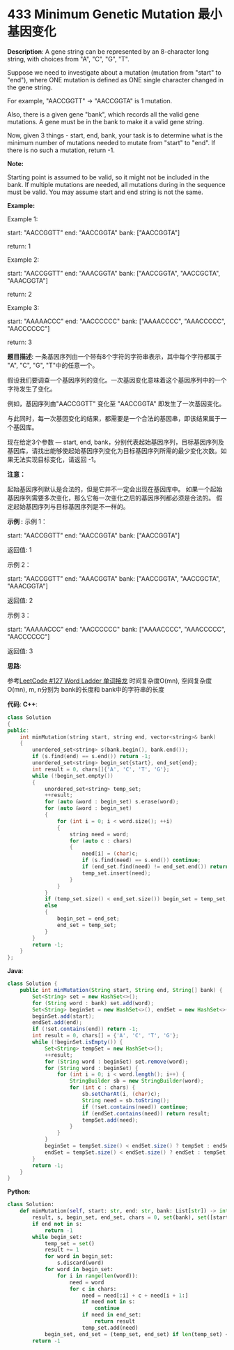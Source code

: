 # 433 Minimum Genetic Mutation 最小基因变化

__Description__:
A gene string can be represented by an 8-character long string, with choices from "A", "C", "G", "T".

Suppose we need to investigate about a mutation (mutation from "start" to "end"), where ONE mutation is defined as ONE single character changed in the gene string.

For example, "AACCGGTT" -> "AACCGGTA" is 1 mutation.

Also, there is a given gene "bank", which records all the valid gene mutations. A gene must be in the bank to make it a valid gene string.

Now, given 3 things - start, end, bank, your task is to determine what is the minimum number of mutations needed to mutate from "start" to "end". If there is no such a mutation, return -1.

__Note:__

Starting point is assumed to be valid, so it might not be included in the bank.
If multiple mutations are needed, all mutations during in the sequence must be valid.
You may assume start and end string is not the same.

__Example:__

Example 1:

start: "AACCGGTT"
end:   "AACCGGTA"
bank: ["AACCGGTA"]

return: 1

Example 2:

start: "AACCGGTT"
end:   "AAACGGTA"
bank: ["AACCGGTA", "AACCGCTA", "AAACGGTA"]

return: 2

Example 3:

start: "AAAAACCC"
end:   "AACCCCCC"
bank: ["AAAACCCC", "AAACCCCC", "AACCCCCC"]

return: 3

__题目描述__:
一条基因序列由一个带有8个字符的字符串表示，其中每个字符都属于 "A", "C", "G", "T"中的任意一个。

假设我们要调查一个基因序列的变化。一次基因变化意味着这个基因序列中的一个字符发生了变化。

例如，基因序列由"AACCGGTT" 变化至 "AACCGGTA" 即发生了一次基因变化。

与此同时，每一次基因变化的结果，都需要是一个合法的基因串，即该结果属于一个基因库。

现在给定3个参数 — start, end, bank，分别代表起始基因序列，目标基因序列及基因库，请找出能够使起始基因序列变化为目标基因序列所需的最少变化次数。如果无法实现目标变化，请返回 -1。

__注意：__

起始基因序列默认是合法的，但是它并不一定会出现在基因库中。
如果一个起始基因序列需要多次变化，那么它每一次变化之后的基因序列都必须是合法的。
假定起始基因序列与目标基因序列是不一样的。

__示例 :__
示例 1：

start: "AACCGGTT"
end:   "AACCGGTA"
bank: ["AACCGGTA"]

返回值: 1

示例 2：

start: "AACCGGTT"
end:   "AAACGGTA"
bank: ["AACCGGTA", "AACCGCTA", "AAACGGTA"]

返回值: 2

示例 3：

start: "AAAAACCC"
end:   "AACCCCCC"
bank: ["AAAACCCC", "AAACCCCC", "AACCCCCC"]

返回值: 3

__思路__:

参考[LeetCode #127 Word Ladder 单词接龙](https://www.jianshu.com/p/0cda556c2b2d)
时间复杂度O(mn), 空间复杂度O(mn), m, n分别为 bank的长度和 bank中的字符串的长度

__代码__:
__C++__:

```C++
class Solution 
{
public:
    int minMutation(string start, string end, vector<string>& bank) 
    {
        unordered_set<string> s(bank.begin(), bank.end());
        if (s.find(end) == s.end()) return -1;
        unordered_set<string> begin_set{start}, end_set{end};
        int result = 0, chars[]{'A', 'C', 'T', 'G'};
        while (!begin_set.empty())
        {
            unordered_set<string> temp_set;
            ++result;
            for (auto &word : begin_set) s.erase(word);
            for (auto &word : begin_set) 
            {
                for (int i = 0; i < word.size(); ++i)
                {
                    string need = word;
                    for (auto c : chars)
                    {
                        need[i] = (char)c;
                        if (s.find(need) == s.end()) continue;
                        if (end_set.find(need) != end_set.end()) return result;
                        temp_set.insert(need);
                    }
                }
            }
            if (temp_set.size() < end_set.size()) begin_set = temp_set;
            else 
            {
                begin_set = end_set;
                end_set = temp_set;
            }
        }
        return -1;
    }
};
```

__Java__:

```Java
class Solution {
    public int minMutation(String start, String end, String[] bank) {
        Set<String> set = new HashSet<>();
        for (String word : bank) set.add(word);
        Set<String> beginSet = new HashSet<>(), endSet = new HashSet<>();
        beginSet.add(start);
        endSet.add(end);
        if (!set.contains(end)) return -1;
        int result = 0, chars[] = {'A', 'C', 'T', 'G'};
        while (!beginSet.isEmpty()) {
            Set<String> tempSet = new HashSet<>();
            ++result;
            for (String word : beginSet) set.remove(word);
            for (String word : beginSet) {
                for (int i = 0; i < word.length(); i++) {
                    StringBuilder sb = new StringBuilder(word);
                    for (int c : chars) {
                        sb.setCharAt(i, (char)c);
                        String need = sb.toString();
                        if (!set.contains(need)) continue;
                        if (endSet.contains(need)) return result;
                        tempSet.add(need);
                    }
                }
            }
            beginSet = tempSet.size() < endSet.size() ? tempSet : endSet;
            endSet = tempSet.size() < endSet.size() ? endSet : tempSet;
        }
        return -1;
    }
}
```

__Python__:

```Python
class Solution:
    def minMutation(self, start: str, end: str, bank: List[str]) -> int:
        result, s, begin_set, end_set, chars = 0, set(bank), set([start]), set([end]), ['A', 'C', 'T', 'G']
        if end not in s:
            return -1
        while begin_set:
            temp_set = set()
            result += 1
            for word in begin_set:
                s.discard(word)
            for word in begin_set:
                for i in range(len(word)):
                    need = word
                    for c in chars:
                        need = need[:i] + c + need[i + 1:]
                        if need not in s:
                            continue
                        if need in end_set:
                            return result
                        temp_set.add(need)
            begin_set, end_set = (temp_set, end_set) if len(temp_set) < len(end_set) else (end_set, temp_set)
        return -1
```
